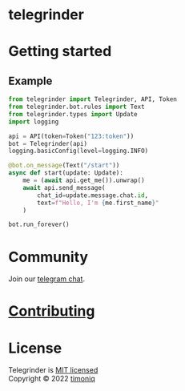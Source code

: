 # telegrinder

# Getting started

## Example

```python
from telegrinder import Telegrinder, API, Token
from telegrinder.bot.rules import Text
from telegrinder.types import Update
import logging

api = API(token=Token("123:token"))
bot = Telegrinder(api)
logging.basicConfig(level=logging.INFO)

@bot.on_message(Text("/start"))
async def start(update: Update):
    me = (await api.get_me()).unwrap()
    await api.send_message(
        chat_id=update.message.chat.id, 
        text=f"Hello, I'm {me.first_name}"
    )

bot.run_forever()
```

# Community

Join our [telegram chat](https://t.me/telegrinder_en).

# [Contributing](https://github.com/timoniq/telegrinder/blob/main/contributing.md)

# License

Telegrinder is [MIT licensed](./LICENSE)  
Copyright © 2022 [timoniq](https://github.com/timoniq)
